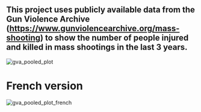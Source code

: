 ## This project uses publicly available data from the Gun Violence Archive (https://www.gunviolencearchive.org/mass-shooting) to show the number of people injured and killed in mass shootings in the last 3 years. 

![gva_pooled_plot](https://github.com/sejaldavla/Data-Visualization-Projects/assets/77356703/bff0c62d-3516-41ff-95be-08649fcc0f1d)

# French version

![gva_pooled_plot_french](https://github.com/sejaldavla/Data-Visualization-Projects/assets/77356703/7abcb3a2-7591-4c39-97ee-5ef655c74c0a)
